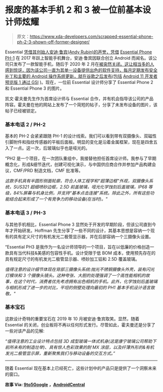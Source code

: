 # 报废的基本手机 2 和 3 被一位前基本设计师炫耀

> 原文：<https://www.xda-developers.com/scrapped-essential-phone-ph-2-3-shown-off-former-designer/>

Essential [凭借其创始人安迪·鲁宾(Andy Rubin)的声誉，凭借](https://www.xda-developers.com/andy-rubins-essential-phone-is-now-official/) [Essential Phone PH-1](https://forum.xda-developers.com/essential-phone) 在 2017 年跃上智能手机舞台，安迪·鲁宾因联合创立 Android 而闻名。该公司只发布了一款智能手机，随后于 2020 年 2 月在[被突然关闭。这让相当多的人感到惊讶，因为该公司一直为其单一设备提供出色的软件支持，每月定期发布安全补丁和主要的 Android 操作系统更新，就在谷歌之后发布(包括](https://www.xda-developers.com/essential-shut-down-no-more-updates/) [Android 11 开发者预览版 1 通过 GSI](https://www.xda-developers.com/essential-phone-android-11-developer-preview/) )。现在，一位前 Essential 设计师分享了 Essential Phone 2 和 Essential Phone 3 的图片。

凯文·霍夫曼先生作为首席设计师与 Essential 合作，并有机会指导该公司的产品阵容。霍夫曼在他的网站上发布了一个简短的帖子，分享了未发布设备的图片，该帖子已经被锁定。

### 基本电话 2 / PH-2

基本的 PH-2 会紧紧跟随 PH-1 的设计线索。我们可以看到带有双摄像头、双磁性引脚附件和指纹传感器的平板后面板。明显的变化是沿着金属框架，现在是四舍五入了一点。这一次，后玻璃似乎也是哑光的。

“PH2 是一个项目，在一次团队重组中，我接替他担任首席设计师。我参与了早期概念化，形成&细节迭代，创建可视化演示，与中国供应商合作并参加产品构建会议，CMF/PRD 制造文档，CMF 批准等。

*这款手机具有半圆形侧面轮廓，符合人体工程学和“超薄边框”外观，双摄像头系统，SUS321 超细喷砂边框，2.5D 前盖玻璃，哑光化学蚀刻后盖玻璃，IP68 等级，84%屏幕与机身比例，并支持“基本点击连接”系统。除此之外，所有这些功能结合起来形成了一个有竞争力的移动设备(在当时)。"*

### 基本电话 3 / PH-3

与其他手机相比，Essential Phone 3 显然处于开发的早期阶段，但该公司直到今年才开始研发。Hoffman 先生分享了一些不同的设计，其基本思想是容纳一个现有的具有定义尺寸的有机发光二极管显示器，并在后部容纳一个三摄像头设置。

“Essential PH3 是我作为一名设计师领导的一个项目，旨在以低廉的价格创造一款具有当代科技&美感的包容性手机。设计受限于低 BOM 成本，使用预先存在的具有规定尺寸的有机发光二极管显示器、喷砂加工铝和 2.5D 覆盖玻璃。

*值得注意的设计细节体现在背部三摄像头系统:抛光不锈钢摄像头外壳，装有闪光灯模块和 3 个摄像头镜头。这种夸张、大胆的处理强调了一个高性能相机的故事，在这个时代，消费者优先考虑拥有出色相机的手机。此外，化学蚀刻后盖玻璃与相机形成了进一步的对比，平坦的侧壁处理向最初的 PH1 基本手机设计语言致敬。"*

### 基本宝石

这款设计奇特的重要宝石在 2019 年 10 月被安迪·鲁宾取笑。显然，随着 Essential 的关闭，创业板将不再以任何形式发行。尽管如此，霍夫曼还是分享了一些对该产品的见解:

*“值得注意的工业设计特点包括 3D 成型玻璃一体式机身(这是康宁玻璃公司帮助下前所未有的制造壮举)、具有惊人色彩效果的耐 MX 涂层，以及纤薄外形的&有机发光二极管显示屏，重新聚焦我们与移动设备的交互方式。”*

* * *

随着 Essential 现在基本上已经死亡，这些计划中的产品只是提供了一个洞察未来的窗口。

**故事 Via: [9to5Google](https://9to5google.com/2020/03/19/essential-ph-2-3-designer-gallery/) ，[AndroidCentral](https://www.androidcentral.com/essential-phone-2-and-3-prototypes-and-renders-shown-former-lead-designer)**